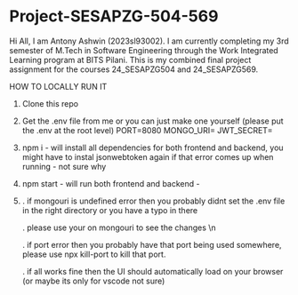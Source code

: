 # Project-SESAPZG-504-569
Hi All,  I am Antony Ashwin (2023sl93002). I am currently completing my 3rd semester of M.Tech in Software Engineering through the Work Integrated Learning program at BITS Pilani. This is my combined final project assignment for the courses 24_SESAPZG504 and 24_SESAPZG569.


HOW TO LOCALLY RUN IT 

1. Clone this repo 
2. Get the .env file from me or you can just make one yourself (please put the .env at the root level)
    PORT=8080
    MONGO_URI= <mongodb uri to connect to the cluster>
    JWT_SECRET= <your jwt secret key>
3. npm i - will install all dependencies for both frontend and backend, you might have to instal jsonwebtoken again if that error comes up when running - not sure why
4. npm start - will run both frontend and backend -
5. 
   . if mongouri is undefined error then you probably didnt set the .env file in the right directory or you have a typo in there
   
   . please use your on mongouri to see the changes \n
   
   . if port error then you probably have that port being used somewhere, please use npx kill-port <port-number> to kill that port.
   
   . if all works fine then the UI should automatically load on your browser (or maybe its only for vscode not sure)




